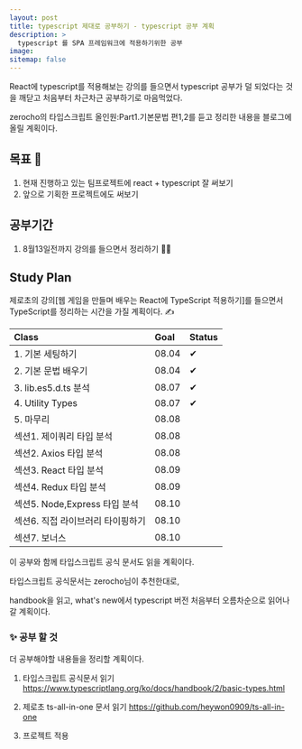 ```yaml
---
layout: post
title: typescript 제대로 공부하기 - typescript 공부 계획
description: >
  typescript 를 SPA 프레임워크에 적용하기위한 공부
image:
sitemap: false
---
```


React에 typescript를 적용해보는 강의를 들으면서 typescript 공부가 덜 되었다는 것을 깨닫고 처음부터 차근차근 공부하기로 마음먹었다.

zerocho의 타입스크립트 올인원:Part1.기본문법 편1,2를 듣고 정리한 내용을 블로그에 올릴 계획이다.


## 목표 🚀

1. 현재 진행하고 있는 팀프로젝트에 react + typescript 잘 써보기
2. 앞으로 기획한 프로젝트에도 써보기



## 공부기간

1. 8월13일전까지 강의를 들으면서 정리하기 👩‍🎤

## Study Plan

제로초의 강의[웹 게임을 만들며 배우는 React에 TypeScript 적용하기]를 들으면서 TypeScript를 정리하는 시간을 가질 계획이다. ✍

| Class                              | Goal | Status |
| :--------------------------------- | :--- | :----- |
| 1. 기본 세팅하기                                |  08.04    |    ✔    |
| 2. 기본 문법 배우기           |  08.04    |    ✔        |
| 3. lib.es5.d.ts 분석        |   08.07   |    ✔        |
| 4. Utility Types           |   08.07   |    ✔    |
| 5. 마무리   |   08.08   |         | 
| 섹션1. 제이쿼리 타입 분석            |  08.08    |        |
| 섹션2. Axios 타입 분석        |  08.08    |        |
| 섹션3. React 타입 분석           |  08.09    |        |
| 섹션4. Redux 타입 분석                |  08.09    |        |
| 섹션5. Node,Express 타입 분석      |   08.10   |        |
| 섹션6. 직접 라이브러리 타이핑하기 |  08.10    |        |
| 섹션7. 보너스                                |  08.10    |        |

이 공부와 함께 타입스크립트 공식 문서도 읽을 계획이다.

타입스크립트 공식문서는 zerocho님이 추천한대로, 

handbook을 읽고, what's new에서 typescript 버전 처음부터 오름차순으로 읽어나갈 계획이다.



### ✨ 공부 할 것

더 공부해야할 내용들을 정리할 계획이다.

1. 타입스크립트 공식문서 읽기
   https://www.typescriptlang.org/ko/docs/handbook/2/basic-types.html
2. 제로초 ts-all-in-one 문서 읽기
   https://github.com/heywon0909/ts-all-in-one

3. 프로젝트 적용
